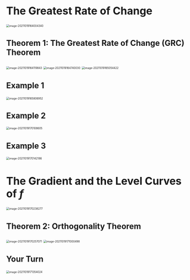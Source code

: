 # The Greatest Rate of Change

<img src="D:\dev\AllNote\.mdnote\assets\image-20211019164004340.png" alt="image-20211019164004340" style="zoom:50%;" />

## Theorem 1: The Greatest Rate of Change (GRC) Theorem

<img src="D:\dev\AllNote\.mdnote\assets\image-20211019164119843.png" alt="image-20211019164119843" style="zoom:50%;" />

<img src="D:\dev\AllNote\.mdnote\assets\image-20211019164740030.png" alt="image-20211019164740030" style="zoom:50%;" />

<img src="D:\dev\AllNote\.mdnote\assets\image-20211019165054422.png" alt="image-20211019165054422" style="zoom:50%;" />

## Example 1

<img src="D:\dev\AllNote\.mdnote\assets\image-20211019165806952.png" alt="image-20211019165806952" style="zoom:50%;" />

## Example 2

<img src="D:\dev\AllNote\.mdnote\assets\image-20211019170108605.png" alt="image-20211019170108605" style="zoom:50%;" />

## Example 3

<img src="D:\dev\AllNote\.mdnote\assets\image-20211019170142186.png" alt="image-20211019170142186" style="zoom:50%;" />

# The Gradient and the Level Curves of $f$

<img src="D:\dev\AllNote\.mdnote\assets\image-20211019170238277.png" alt="image-20211019170238277" style="zoom:50%;" />

## Theorem 2: Orthogonality Theorem

<img src="D:\dev\AllNote\.mdnote\assets\image-20211019170257071.png" alt="image-20211019170257071" style="zoom:50%;" />

<img src="D:\dev\AllNote\.mdnote\assets\image-20211019171000498.png" alt="image-20211019171000498" style="zoom:50%;" />

## Your Turn

<img src="D:\dev\AllNote\.mdnote\assets\image-20211019171354024.png" alt="image-20211019171354024" style="zoom:50%;" />